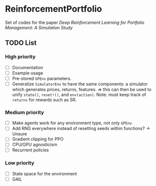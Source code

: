 # ReinforcementPortfolio

Set of codes for the paper *Deep Reinforcement Learning for Portfolio Management: A Simulation Study*
## TODO List
### High priority
- [ ] Documentation
- [ ] Example usage
- [ ] Pre-stored `GPEnv` parameters.
- [ ] Generalize `SimulatorEnv` to have the same components: a simulator which generates prices, returns, features. => this can then be used to unify `state()`, `reset!()`, and `env(action)`. Note: must keep track of `returns` for rewards such as SR.
### Medium priority
- [ ] Make agents work for any environment type, not only `GPEnv`
- [ ] Add RNG everywhere instead of resetting seeds within functions? -> Unsure
- [ ] Gradient clipping for PPO
- [ ] CPU/GPU agnosticism
- [ ] Recurrent policies
### Low priority
- [ ] State space for the environment
- [ ] GAIL